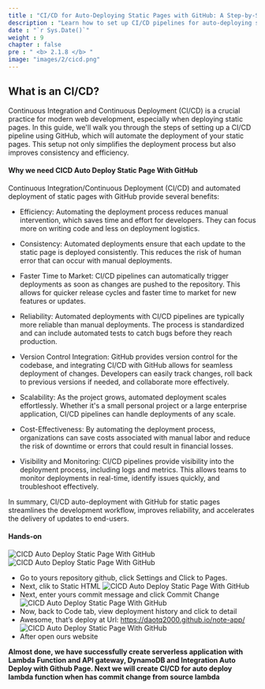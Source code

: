 ```yaml
---
title : "CI/CD for Auto-Deploying Static Pages with GitHub: A Step-by-Step Guide"
description : "Learn how to set up CI/CD pipelines for auto-deploying static pages using GitHub. This comprehensive guide covers every step to streamline your deployment process."
date : "`r Sys.Date()`"
weight : 9
chapter : false
pre : " <b> 2.1.8 </b> "
image: "images/2/cicd.png"
---
```

## What is an CI/CD?
Continuous Integration and Continuous Deployment (CI/CD) is a crucial practice for modern web development, especially when deploying static pages. In this guide, we'll walk you through the steps of setting up a CI/CD pipeline using GitHub, which will automate the deployment of your static pages. This setup not only simplifies the deployment process but also improves consistency and efficiency.

#### Why we need CICD Auto Deploy Static Page With GitHub
Continuous Integration/Continuous Deployment (CI/CD) and automated deployment of static pages with GitHub provide several benefits:

+ Efficiency: Automating the deployment process reduces manual intervention, which saves time and effort for developers. They can focus more on writing code and less on deployment logistics.

+ Consistency: Automated deployments ensure that each update to the static page is deployed consistently. This reduces the risk of human error that can occur with manual deployments.

+ Faster Time to Market: CI/CD pipelines can automatically trigger deployments as soon as changes are pushed to the repository. This allows for quicker release cycles and faster time to market for new features or updates.

+ Reliability: Automated deployments with CI/CD pipelines are typically more reliable than manual deployments. The process is standardized and can include automated tests to catch bugs before they reach production.

+ Version Control Integration: GitHub provides version control for the codebase, and integrating CI/CD with GitHub allows for seamless deployment of changes. Developers can easily track changes, roll back to previous versions if needed, and collaborate more effectively.

+ Scalability: As the project grows, automated deployment scales effortlessly. Whether it's a small personal project or a large enterprise application, CI/CD pipelines can handle deployments of any scale.

+ Cost-Effectiveness: By automating the deployment process, organizations can save costs associated with manual labor and reduce the risk of downtime or errors that could result in financial losses.

+ Visibility and Monitoring: CI/CD pipelines provide visibility into the deployment process, including logs and metrics. This allows teams to monitor deployments in real-time, identify issues quickly, and troubleshoot effectively.

In summary, CI/CD auto-deployment with GitHub for static pages streamlines the development workflow, improves reliability, and accelerates the delivery of updates to end-users.
#### Hands-on
![CICD Auto Deploy Static Page With GitHub](/images/2/CICD2.jpeg?featherlight=false&width=80pc)
![CICD Auto Deploy Static Page With GitHub](/images/2/CICD3.jpeg?featherlight=false&width=80pc)
+ Go to yours repository github, click Settings and Click to Pages.
+ Next, clik to Static HTML
![CICD Auto Deploy Static Page With GitHub](/images/2/CICD4.jpeg?featherlight=false&width=50pc)
+ Next, enter yours commit message and click Commit Change
![CICD Auto Deploy Static Page With GitHub](/images/2/CICD7.jpeg?featherlight=false&width=50pc)
+ Now, back to Code tab, view deployment history and click to detail
+ Awesome, that’s deploy at Url: https://daotq2000.github.io/note-app/
![CICD Auto Deploy Static Page With GitHub](/images/2/CICD5.jpeg?featherlight=false&width=50pc)
+ After open ours website

**Almost done, we have successfully create serverless application with Lambda Function and API gateway, DynamoDB and Integration Auto Deploy with Github Page. Next we will create CI/CD for auto deploy lambda function when has commit change from source lambda**